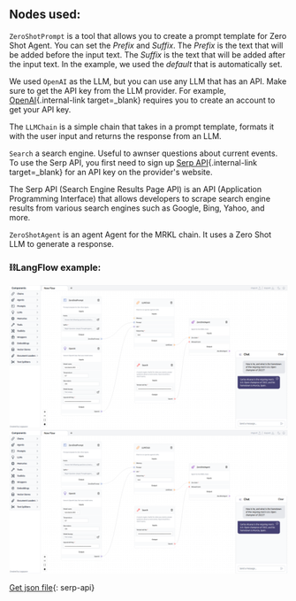 ## Nodes used:

`ZeroShotPrompt` is a tool that allows you to create a prompt template for Zero Shot Agent. You can set the *Prefix* and *Suffix*. The *Prefix* is the text that will be added before the input text. The *Suffix* is the text that will be added after the input text. In the example, we used the *default* that is automatically set.

We used `OpenAI` as the LLM, but you can use any LLM that has an API. Make sure to get the API key from the LLM provider. For example, [OpenAI](https://platform.openai.com/account/api-keys){.internal-link target=_blank} requires you to create an account to get your API key.

The `LLMChain` is a simple chain that takes in a prompt template, formats it with the user input and returns the response from an LLM.

`Search` a search engine. Useful to awnser questions about current events. To use the Serp API, you first need to sign up [Serp API](https://serpapi.com/){.internal-link target=_blank} for an API key on the provider's website.

The Serp API (Search Engine Results Page API) is an API (Application Programming Interface) that allows developers to scrape search engine results from various search engines such as Google, Bing, Yahoo, and more.

`ZeroShotAgent` is an agent Agent for the MRKL chain. It uses a Zero Shot LLM to generate a response.

### ⛓️LangFlow example:

![!Description](img/serp-api.png#only-dark)
![!Description](img/serp-api.png#only-light)

[Get json file](data/Serp-api.json){: serp-api}